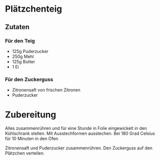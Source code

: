 # Plätzchenteig
## Zutaten
### Für den Teig
 - 125g Puderzucker
 - 250g Mehl
 - 125g Butter
 - 1 Ei
### Für den Zuckerguss
 - Zitronensaft von frischen Zitronen
 - Puderzucker

# Zubereitung
Alles zusammenrühren und für eine Stunde in Folie eingewickelt in den Kühlschrank stellen. 
Mit Ausstechformen ausstechen. 
Bei 180 Grad Celsius für 10 Minuten in den Ofen

Zitronensaft und Puderzucker zusammenrühren. Den Zuckerguss auf den Plätzchen verteilen. 
